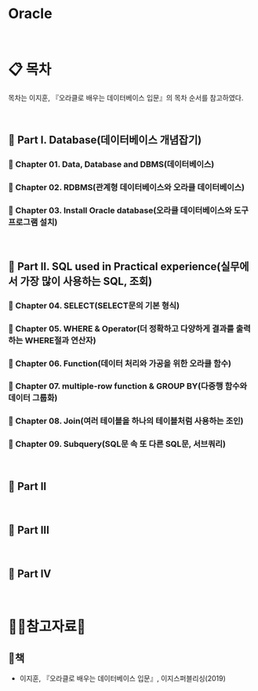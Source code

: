 # Oracle

<br/>

# :clipboard: 목차
목차는 이지훈, 『오라클로 배우는 데이터베이스 입문』의 목차 순서를 참고하였다.

<br/>

## :scroll: Part I. Database(데이터베이스 개념잡기)
  ### :page_facing_up: Chapter 01. Data, Database and DBMS(데이터베이스)
  ### :page_facing_up: Chapter 02. RDBMS(관계형 데이터베이스와 오라클 데이터베이스)
  ### :page_facing_up: Chapter 03. Install Oracle database(오라클 데이터베이스와 도구 프로그램 설치)

<br/>

## :scroll: Part II. SQL used in Practical experience(실무에서 가장 많이 사용하는 SQL, 조회)
 ### :page_facing_up: Chapter 04. SELECT(SELECT문의 기본 형식)
 ### :page_facing_up: Chapter 05. WHERE & Operator(더 정확하고 다양하게 결과를 출력하는 WHERE절과 연산자)
 ### :page_facing_up: Chapter 06. Function(데이터 처리와 가공을 위한 오라클 함수)
 ### :page_facing_up: Chapter 07. multiple-row function & GROUP BY(다중행 함수와 데이터 그룹화)
 ### :page_facing_up: Chapter 08. Join(여러 테이블을 하나의 테이블처럼 사용하는 조인)
 ### :page_facing_up: Chapter 09. Subquery(SQL문 속 또 다른 SQL문, 서브쿼리)

<br/>

## :scroll: Part II

<br/>

## :scroll: Part III

<br/>

## :scroll: Part IV
 


<br/>

# :ok_woman:참고자료:bow:

## :book:책
* 이지훈, 『오라클로 배우는 데이터베이스 입문』, 이지스퍼블리싱(2019)
